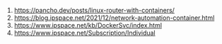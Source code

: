 1. https://pancho.dev/posts/linux-router-with-containers/
2. https://blog.ipspace.net/2021/12/network-automation-container.html
3. https://www.ipspace.net/kb/DockerSvc/index.html
4. https://www.ipspace.net/Subscription/Individual
